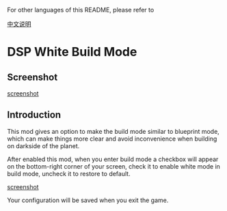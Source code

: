 For other languages of this README, please refer to

[中文说明](https://github.com/LittleSaya/IndexOutOfRangeDSPMod/blob/master/DSPWhiteBuildMode/README-zh-Hans.md "中文说明")

# DSP White Build Mode

## Screenshot

[screenshot](https://raw.githubusercontent.com/LittleSaya/IndexOutOfRangeDSPMod/master/DSPWhiteBuildMode/Doc/screenshot.jpg "screenshot")

## Introduction

This mod gives an option to make the build mode similar to blueprint mode, which can make things more clear and avoid inconvenience when building on darkside of the planet.

After enabled this mod, when you enter build mode a checkbox will appear on the bottom-right corner of your screen, check it to enable white mode in build mode, uncheck it to restore to default.

[screenshot](https://raw.githubusercontent.com/LittleSaya/IndexOutOfRangeDSPMod/master/DSPWhiteBuildMode/Doc/white-mode-checkbox.jpg "screenshot")

Your configuration will be saved when you exit the game.
